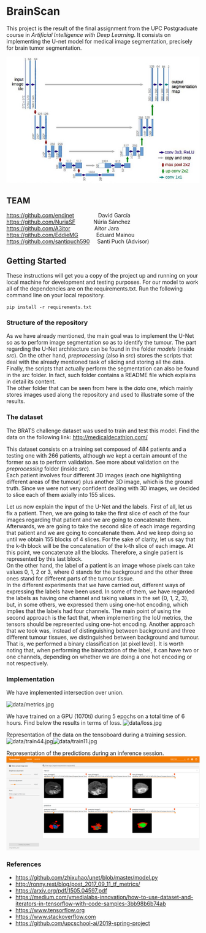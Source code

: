 # BrainScan

This project is the result of the final assignment from the UPC Postgraduate course in _Artificial Intelligence with Deep Learning_.
It consists on implementing the U-net model for medical image segmentation, precisely for brain tumor segmentation.

![data/Unet.jpg](data/Unet.jpg)


## TEAM

  https://github.com/endinet &nbsp;&nbsp;&nbsp;&nbsp;&nbsp;&nbsp; &nbsp;&nbsp;&nbsp;  &nbsp;&nbsp;&nbsp; David García\
  https://github.com/NuriaSF   &nbsp;&nbsp;&nbsp;&nbsp;&nbsp;&nbsp;  &nbsp;&nbsp;&nbsp; Núria Sánchez\
  https://github.com/A3itor   &nbsp;&nbsp;&nbsp;&nbsp;&nbsp;&nbsp; &nbsp;&nbsp;&nbsp; &nbsp;&nbsp;&nbsp;   Aitor Jara\
  https://github.com/EddieMG   &nbsp;&nbsp;&nbsp;&nbsp;&nbsp;&nbsp;  &nbsp;&nbsp;&nbsp;   Eduard Mainou\
  https://github.com/santipuch590  &nbsp;&nbsp;&nbsp; Santi Puch (Advisor)

## Getting Started

These instructions will get you a copy of the project up and running on your local machine for development and testing purposes. For our model to work all of the dependencies are on the requirements.txt.
Run the following command line on your local repository.
```
pip install -r requirements.txt
```

### Structure of the repository
As we have already mentioned, the main goal was to implement the U-Net so as to perform image segmentation so as to identify the tumour. The part regarding the U-Net architecture can be found in the folder _models_ (inside _src_). On the other hand, _preprocessing_ (also in _src_) stores the scripts that deal with the already mentioned task of slicing and storing all the data. Finally, the scripts that actually perform the segmentation can also be found in the _src_ folder. In fact, such folder contains a README file which explains in detail its content.\
The other folder that can be seen from here is the _data_ one, which mainly stores images used along the repository and used to illustrate some of the results.


### The dataset
The BRATS challenge dataset was used to train and test this model. Find the data on the following link:
http://medicaldecathlon.com/

This dataset consists on a training set composed of 484 patients and a testing one with 266 patients, although we kept a certain amount of the former so as to perform validation. See more about validation on the _preprocessing_ folder (inside _src_).\
Each patient involves four different 3D images (each one highlighting different areas of the tumour) plus another 3D image, which is the ground truth. Since we were not very confident dealing with 3D images, we decided to slice each of them axially into 155 slices.

Let us now explain the input of the U-Net and the labels. First of all, let us fix a patient. Then, we are going to take the first slice of each of the four images regarding that patient and we are going to concatenate them. Afterwards, we are going to take the second slice of each image regarding that patient and we are going to concatenate them. And we keep doing so until we obtain 155 blocks of 4 slices. For the sake of clarity, let us say that the k-th block will be the concatenation of the k-th slice of each image. At this point, we concatenate all the blocks. Therefore, a single patient is represented by this last block.\
On the other hand, the label of a patient is an image whose pixels can take values 0, 1, 2 or 3, where _0_ stands for the background and the other three ones stand for different parts of the tumour tissue.\
In the different experiments that we have carried out, different ways of expressing the labels have been used. In some of them, we have regarded the labels as having one channel and taking values in the set {0, 1, 2, 3}, but, in some others, we expressed them using one-hot encoding, which implies that the labels had four channels. The main point of using the second approach is the fact that, when implementing the IoU metrics, the tensors should be represented using one-hot encoding. Another approach that we took was, instead of distinguishing between background and three different tumour tissues, we distinguished between background and tumour. That is, we performed a binary classification (at pixel level). It is worth noting that, when performing the binarization of the label, it can have two or one channels, depending on whether we are doing a one hot encoding or not respectively.


### Implementation

We have implemented intersection over union.

![data/metrics.jpg](data/metrics.jpg)

We have trained on a GPU (1070ti) during 5 epochs on a total time of 6 hours. Find below the results in terms of loss.
![data/loss.jpg](data/loss.jpg)

Representation of the data on the tensoboard during a training session.
![data/train44.jpg](data/train44.jpg)![data/train11.jpg](data/train11.jpg)

Representation of the predictions during an inference session.
![data/test.jpg](data/test.jpg)


### References
* https://github.com/zhixuhao/unet/blob/master/model.py
* http://ronny.rest/blog/post_2017_09_11_tf_metrics/
* https://arxiv.org/pdf/1505.04597.pdf
* https://medium.com/ymedialabs-innovation/how-to-use-dataset-and-iterators-in-tensorflow-with-code-samples-3bb98b6b74ab
* https://www.tensorflow.org
* https://www.stackoverflow.com
* https://github.com/upcschool-ai/2019-spring-project



